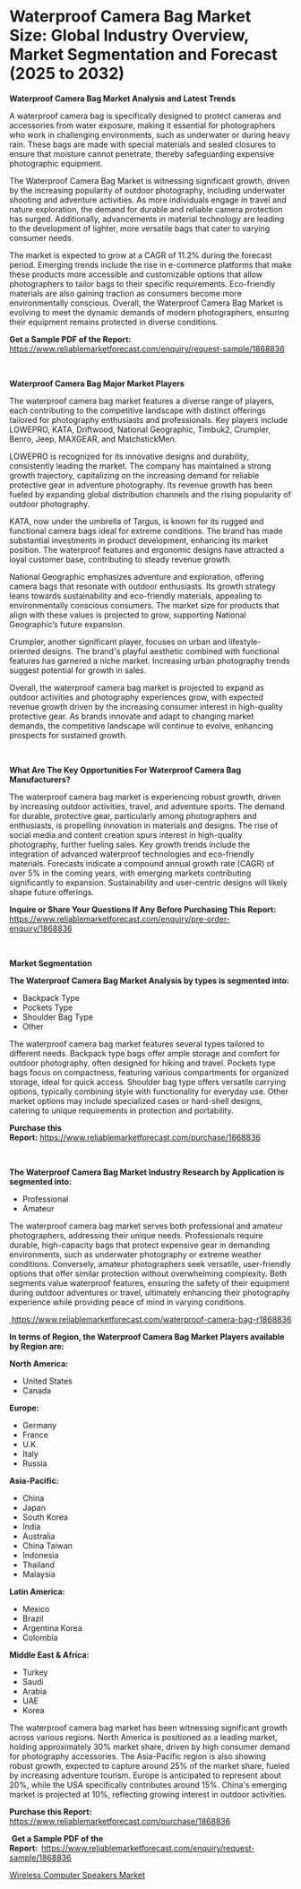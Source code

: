 <p><h1>Waterproof Camera Bag Market Size: Global Industry Overview, Market Segmentation and Forecast (2025 to 2032)</h1></p><p><strong>Waterproof Camera Bag Market Analysis and Latest Trends</strong></p>
<p><p>A waterproof camera bag is specifically designed to protect cameras and accessories from water exposure, making it essential for photographers who work in challenging environments, such as underwater or during heavy rain. These bags are made with special materials and sealed closures to ensure that moisture cannot penetrate, thereby safeguarding expensive photographic equipment.</p><p>The Waterproof Camera Bag Market is witnessing significant growth, driven by the increasing popularity of outdoor photography, including underwater shooting and adventure activities. As more individuals engage in travel and nature exploration, the demand for durable and reliable camera protection has surged. Additionally, advancements in material technology are leading to the development of lighter, more versatile bags that cater to varying consumer needs.</p><p>The market is expected to grow at a CAGR of 11.2% during the forecast period. Emerging trends include the rise in e-commerce platforms that make these products more accessible and customizable options that allow photographers to tailor bags to their specific requirements. Eco-friendly materials are also gaining traction as consumers become more environmentally conscious. Overall, the Waterproof Camera Bag Market is evolving to meet the dynamic demands of modern photographers, ensuring their equipment remains protected in diverse conditions.</p></p>
<p><strong>Get a Sample PDF of the Report:&nbsp;</strong> <a href="https://www.reliablemarketforecast.com/enquiry/request-sample/1868836?utm_campaign=1144&utm_medium=2&utm_source=Github&utm_content=ia&utm_term=05022025&utm_id=waterproof-camera-bag">https://www.reliablemarketforecast.com/enquiry/request-sample/1868836</a></p>
<p>&nbsp;</p>
<p><strong>Waterproof Camera Bag Major Market Players</strong></p>
<p><p>The waterproof camera bag market features a diverse range of players, each contributing to the competitive landscape with distinct offerings tailored for photography enthusiasts and professionals. Key players include LOWEPRO, KATA, Driftwood, National Geographic, Timbuk2, Crumpler, Benro, Jeep, MAXGEAR, and MatchstickMen.</p><p>LOWEPRO is recognized for its innovative designs and durability, consistently leading the market. The company has maintained a strong growth trajectory, capitalizing on the increasing demand for reliable protective gear in adventure photography. Its revenue growth has been fueled by expanding global distribution channels and the rising popularity of outdoor photography.</p><p>KATA, now under the umbrella of Targus, is known for its rugged and functional camera bags ideal for extreme conditions. The brand has made substantial investments in product development, enhancing its market position. The waterproof features and ergonomic designs have attracted a loyal customer base, contributing to steady revenue growth.</p><p>National Geographic emphasizes adventure and exploration, offering camera bags that resonate with outdoor enthusiasts. Its growth strategy leans towards sustainability and eco-friendly materials, appealing to environmentally conscious consumers. The market size for products that align with these values is projected to grow, supporting National Geographic’s future expansion.</p><p>Crumpler, another significant player, focuses on urban and lifestyle-oriented designs. The brand's playful aesthetic combined with functional features has garnered a niche market. Increasing urban photography trends suggest potential for growth in sales.</p><p>Overall, the waterproof camera bag market is projected to expand as outdoor activities and photography experiences grow, with expected revenue growth driven by the increasing consumer interest in high-quality protective gear. As brands innovate and adapt to changing market demands, the competitive landscape will continue to evolve, enhancing prospects for sustained growth.</p></p>
<p>&nbsp;</p>
<p><strong>What Are The Key Opportunities For Waterproof Camera Bag Manufacturers?</strong></p>
<p><p>The waterproof camera bag market is experiencing robust growth, driven by increasing outdoor activities, travel, and adventure sports. The demand for durable, protective gear, particularly among photographers and enthusiasts, is propelling innovation in materials and designs. The rise of social media and content creation spurs interest in high-quality photography, further fueling sales. Key growth trends include the integration of advanced waterproof technologies and eco-friendly materials. Forecasts indicate a compound annual growth rate (CAGR) of over 5% in the coming years, with emerging markets contributing significantly to expansion. Sustainability and user-centric designs will likely shape future offerings.</p></p>
<p><strong>Inquire or Share Your Questions If Any Before Purchasing This Report:</strong> <a href="https://www.reliablemarketforecast.com/enquiry/pre-order-enquiry/1868836?utm_campaign=1144&utm_medium=2&utm_source=Github&utm_content=ia&utm_term=05022025&utm_id=waterproof-camera-bag">https://www.reliablemarketforecast.com/enquiry/pre-order-enquiry/1868836</a></p>
<p>&nbsp;</p>
<p><strong>Market Segmentation</strong></p>
<p><strong>The Waterproof Camera Bag Market Analysis by types is segmented into:</strong></p>
<p><ul><li>Backpack Type</li><li>Pockets Type</li><li>Shoulder Bag Type</li><li>Other</li></ul></p>
<p><p>The waterproof camera bag market features several types tailored to different needs. Backpack type bags offer ample storage and comfort for outdoor photography, often designed for hiking and travel. Pockets type bags focus on compactness, featuring various compartments for organized storage, ideal for quick access. Shoulder bag type offers versatile carrying options, typically combining style with functionality for everyday use. Other market options may include specialized cases or hard-shell designs, catering to unique requirements in protection and portability.</p></p>
<p><strong>Purchase this Report:&nbsp;</strong><a href="https://www.reliablemarketforecast.com/purchase/1868836?utm_campaign=1144&utm_medium=2&utm_source=Github&utm_content=ia&utm_term=05022025&utm_id=waterproof-camera-bag">https://www.reliablemarketforecast.com/purchase/1868836</a></p>
<p>&nbsp;</p>
<p><strong>The Waterproof Camera Bag Market Industry Research by Application is segmented into:</strong></p>
<p><ul><li>Professional</li><li>Amateur</li></ul></p>
<p><p>The waterproof camera bag market serves both professional and amateur photographers, addressing their unique needs. Professionals require durable, high-capacity bags that protect expensive gear in demanding environments, such as underwater photography or extreme weather conditions. Conversely, amateur photographers seek versatile, user-friendly options that offer similar protection without overwhelming complexity. Both segments value waterproof features, ensuring the safety of their equipment during outdoor adventures or travel, ultimately enhancing their photography experience while providing peace of mind in varying conditions.</p></p>
<p><a href="https://www.reliablemarketforecast.com/waterproof-camera-bag-r1868836?utm_campaign=1144&utm_medium=2&utm_source=Github&utm_content=ia&utm_term=05022025&utm_id=waterproof-camera-bag">&nbsp;https://www.reliablemarketforecast.com/waterproof-camera-bag-r1868836</a></p>
<p><strong>In terms of Region, the Waterproof Camera Bag Market Players available by Region are:</strong></p>
<p>
    <p> <strong> North America: </strong>
        <ul>
            <li>United States</li>
            <li>Canada</li>
        </ul>
        </p> 
    <p> <strong> Europe: </strong>
        <ul>
            <li>Germany</li>
            <li>France</li>
            <li>U.K.</li>
            <li>Italy</li>
            <li>Russia</li>
        </ul>
        </p> 
    <p> <strong> Asia-Pacific: </strong>
        <ul>
            <li>China</li>
            <li>Japan</li>
            <li>South Korea</li>
            <li>India</li>
            <li>Australia</li>
            <li>China Taiwan</li>
            <li>Indonesia</li>
            <li>Thailand</li>
            <li>Malaysia</li>
        </ul>
        </p> 
    <p> <strong> Latin America: </strong>
        <ul>
            <li>Mexico</li>
            <li>Brazil</li>
            <li>Argentina Korea</li>
            <li>Colombia</li>
        </ul>
        </p> 
    <p> <strong> Middle East & Africa: </strong>
        <ul>
            <li>Turkey</li>
            <li>Saudi</li>
            <li>Arabia</li>
            <li>UAE</li>
            <li>Korea</li>
        </ul>
    </p>
    </p>
<p><p>The waterproof camera bag market has been witnessing significant growth across various regions. North America is positioned as a leading market, holding approximately 30% market share, driven by high consumer demand for photography accessories. The Asia-Pacific region is also showing robust growth, expected to capture around 25% of the market share, fueled by increasing adventure tourism. Europe is anticipated to represent about 20%, while the USA specifically contributes around 15%. China's emerging market is projected at 10%, reflecting growing interest in outdoor activities.</p></p>
<p><strong>Purchase this Report: </strong><a href="https://www.reliablemarketforecast.com/purchase/1868836?utm_campaign=1144&utm_medium=2&utm_source=Github&utm_content=ia&utm_term=05022025&utm_id=waterproof-camera-bag">https://www.reliablemarketforecast.com/purchase/1868836</a></p>
<p>&nbsp;<strong>Get a Sample PDF of the Report:&nbsp;&nbsp;</strong><a href="https://www.reliablemarketforecast.com/enquiry/request-sample/1868836?utm_campaign=1144&utm_medium=2&utm_source=Github&utm_content=ia&utm_term=05022025&utm_id=waterproof-camera-bag">https://www.reliablemarketforecast.com/enquiry/request-sample/1868836</a></p>
<p><strong></strong></p>
<p><p><a href="https://github.com/mabutironaldo/Market-Research-Report-List-7/blob/main/wireless-computer-speakers-market.md?utm_campaign=1144&utm_medium=2&utm_source=Github&utm_content=ia&utm_term=05022025&utm_id=waterproof-camera-bag">Wireless Computer Speakers Market</a></p></p>
